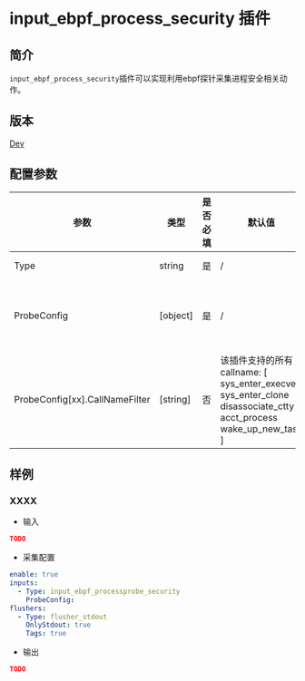 # input_ebpf_process_security 插件

## 简介

`input_ebpf_process_security`插件可以实现利用ebpf探针采集进程安全相关动作。

## 版本

[Dev](../stability-level.md)

## 配置参数

|  **参数**  |  **类型**  |  **是否必填**  |  **默认值**  |  **说明**  |
| --- | --- | --- | --- | --- |
|  Type  |  string  |  是  |  /  |  插件类型。固定为input\_ebpf\_process\_security  |
|  ProbeConfig  |  \[object\]  |  是  |  /  |  ProbeConfig 可以包含多个 Option， Option 内部有多个 Filter，Filter 内部是或的关系，Filter 之间是且的关系，Option 之间是或的关系  |
|  ProbeConfig[xx].CallNameFilter  |  \[string\]  |  否  |  该插件支持的所有 callname: [ sys_enter_execve sys_enter_clone disassociate_ctty acct_process wake_up_new_task ]  |  内核挂载点过滤器，按照白名单模式运行，不填表示配置该插件所支持的所有挂载点  |

## 样例

### XXXX

* 输入

```json
TODO
```

* 采集配置

```yaml
enable: true
inputs:
  - Type: input_ebpf_processprobe_security
    ProbeConfig:
flushers:
  - Type: flusher_stdout
    OnlyStdout: true
    Tags: true
```

* 输出

```json
TODO
```
